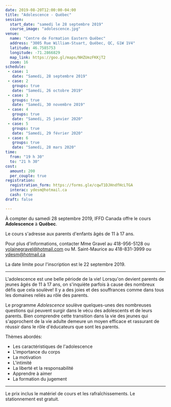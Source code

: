```yaml
---
date: 2019-08-20T12:00:00-04:00
title: "Adolescence - Québec"
session:
  start_date: "samedi le 28 septembre 2019"
  course_image: "adolescence.jpg"
venue:
  name: "Centre de Formation Eastern Québec"
  address: "3005 Rue William-Stuart, Québec, QC, G1W 1V4"
  latitude: 46.7585753
  longitude: -71.2866829
  map_link: https://goo.gl/maps/NHZUmzFKKjT2
  zoom: 16
schedule:
 - case: 1
   date: "Samedi, 28 septembre 2019"
 - case: 2
   groups: true
   date: "Samedi, 26 octobre 2019"
 - case: 3
   groups: true
   date: "Samedi, 30 novembre 2019"
 - case: 4
   groups: true
   date: "Samedi, 25 janvier 2020"
 - case: 5
   groups: true
   date: "Samedi, 29 février 2020"
 - case: 6
   groups: true
   date: "Samedi, 28 mars 2020"
time:
  from: "19 h 30"
  to: "21 h 30"
cost:
  amount: 200
  per_couple: true
registration:
  registration_form: https://forms.gle/cqwT1DJHndfHcLTGA
  interac: ydesm@hotmail.ca
  cash: true
draft: false

---
```


À compter du samedi 28 septembre 2019, IFFD Canada offre le cours **Adolescence** à **Québec**.

Le cours s'adresse aux parents d'enfants âgés de 11 à 17 ans.

Pour plus d'informations, contacter Mme Gravel au 418-956-5128 ou <a
href="mailto:yolainegravel@hotmail.com">yolainegravel@hotmail.com</a> ou M. Saint-Maurice au
418-831-3999 ou <a href="mailto:ydesm@hotmail.ca">ydesm@hotmail.ca</a>

La date limite pour l'inscription est le 22 septembre 2019.

---

L'adolescence est une belle période de la vie! Lorsqu'on devient parents de
jeunes âgés de 11 à 17 ans, on s'inquiète parfois à cause des nombreux défis que
cela soulève! Il y a des joies et des souffrances comme dans tous les domaines
reliés au rôle des parents.

Le programme *Adolescence* soulève quelques-unes des nombreuses questions qui peuvent surgir
dans le vécu des adolescents et de leurs parents. Bien comprendre cette transition
dans la vie des jeunes qui s'approchent de la vie adulte demeure un moyen efficace et
rassurant de réussir dans le rôle d'éducateurs que sont les parents.

Thèmes abordés:

* Les caractéristiques de l'adolescence
* L'importance du corps
* La motivation
* L'intimité
* La liberté et la responsabilité
* Apprendre à aimer
* La formation du jugement

---

Le prix inclus le matériel de cours et les rafraîchissements. Le stationnement est gratuit.

<!--more-->
